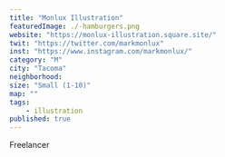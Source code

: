 ```yaml
---
title: "Monlux Illustration"
featuredImage: ./-hamburgers.png
website: "https://monlux-illustration.square.site/"
twit: "https://twitter.com/markmonlux"
inst: "https://www.instagram.com/markmonlux/"
category: "M"
city: "Tacoma"
neighborhood:
size: "Small (1-10)"
map: ""
tags:
    - illustration
published: true
---
```

Freelancer


